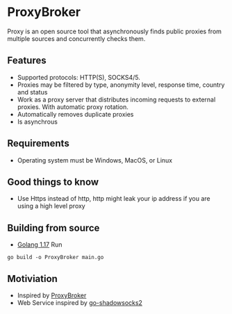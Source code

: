 # ProxyBroker

Proxy is an open source tool that asynchronously finds public proxies from multiple sources and concurrently checks them.

## Features

- Supported protocols: HTTP(S), SOCKS4/5.
- Proxies may be filtered by type, anonymity level, response time, country and status
- Work as a proxy server that distributes incoming requests to external proxies. With automatic proxy rotation.
- Automatically removes duplicate proxies
- Is asynchrous

## Requirements
- Operating system must be Windows, MacOS, or Linux

## Good things to know
- Use Https instead of http, http might leak your ip address if you are using a high level proxy

## Building from source
- [Golang 1.17](https://golang.org/)
Run
```
go build -o ProxyBroker main.go
```

## Motiviation
- Inspired by [ProxyBroker]()
- Web Service inspired by [go-shadowsocks2](https://github.com/shadowsocks/go-shadowsocks2)
